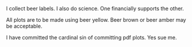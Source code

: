 I collect beer labels. I also do science. One financially supports the other.

All plots are to be made using beer yellow. Beer brown or beer amber may be acceptable.

I have committed the cardinal sin of committing pdf plots. Yes sue me.

